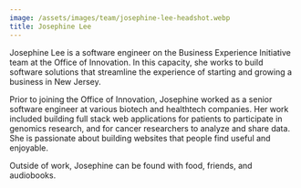 ```yaml
---
image: /assets/images/team/josephine-lee-headshot.webp
title: Josephine Lee
---
```


Josephine Lee is a software engineer on the Business Experience Initiative team at the Office of Innovation. In this capacity, she works to build software solutions that streamline the experience of starting and growing a business in New Jersey.

Prior to joining the Office of Innovation, Josephine worked as a senior software engineer at various biotech and healthtech companies. Her work included building full stack web applications for patients to participate in genomics research, and for cancer researchers to analyze and share data. She is passionate about building websites that people find useful and enjoyable.

Outside of work, Josephine can be found with food, friends, and audiobooks.
